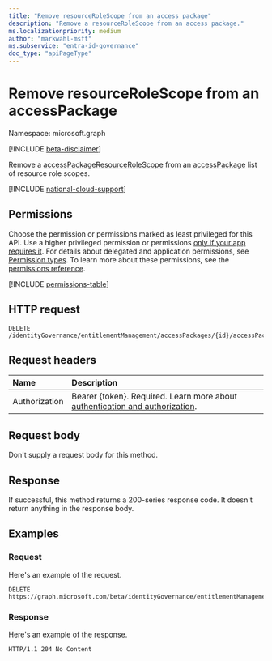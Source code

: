 ```yaml
---
title: "Remove resourceRoleScope from an access package"
description: "Remove a resourceRoleScope from an access package."
ms.localizationpriority: medium
author: "markwahl-msft"
ms.subservice: "entra-id-governance"
doc_type: "apiPageType"
---
```


# Remove resourceRoleScope from an accessPackage

Namespace: microsoft.graph

[!INCLUDE [beta-disclaimer](../../includes/beta-disclaimer.md)]

Remove a [accessPackageResourceRoleScope](../resources/accesspackageresourcerolescope.md) from an [accessPackage](../resources/accesspackage.md) list of resource role scopes.

[!INCLUDE [national-cloud-support](../../includes/global-us.md)]

## Permissions

Choose the permission or permissions marked as least privileged for this API. Use a higher privileged permission or permissions [only if your app requires it](/graph/permissions-overview#best-practices-for-using-microsoft-graph-permissions). For details about delegated and application permissions, see [Permission types](/graph/permissions-overview#permission-types). To learn more about these permissions, see the [permissions reference](/graph/permissions-reference).

<!-- { "blockType": "permissions", "name": "accesspackage_delete_accesspackageresourcerolescopes" } -->
[!INCLUDE [permissions-table](../includes/permissions/accesspackage-delete-accesspackageresourcerolescopes-permissions.md)]

## HTTP request

<!-- { "blockType": "ignored" } -->

```http
DELETE /identityGovernance/entitlementManagement/accessPackages/{id}/accessPackageResourceRoleScopes/{id}
```

## Request headers

| Name          | Description   |
|:--------------|:--------------|
|Authorization|Bearer {token}. Required. Learn more about [authentication and authorization](/graph/auth/auth-concepts).|

## Request body

Don't supply a request body for this method.

## Response

If successful, this method returns a 200-series response code. It doesn't return anything in the response body.

## Examples

### Request

Here's an example  of the request.

<!-- {
  "blockType": "request",
  "name": "delete_accesspackageresourcerolescope_from_accesspackage"
}-->

```http
DELETE https://graph.microsoft.com/beta/identityGovernance/entitlementManagement/accessPackages/{id}/resourceRoleScopes/{id}
```


### Response

Here's an example  of the response.

<!-- {
  "blockType": "response",
  "truncated": true
} -->

```http
HTTP/1.1 204 No Content
```
